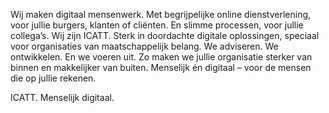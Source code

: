 Wij maken digitaal mensenwerk. Met begrijpelijke online dienstverlening, voor jullie burgers, klanten of cliënten. En slimme processen, voor jullie collega’s. Wij zijn ICATT. Sterk in doordachte digitale oplossingen, speciaal voor organisaties van maatschappelijk belang. We adviseren. We ontwikkelen. En we voeren uit. Zo maken we jullie organisatie sterker van binnen en makkelijker van buiten. Menselijk én digitaal – voor de mensen die op jullie rekenen.

ICATT. Menselijk digitaal.
